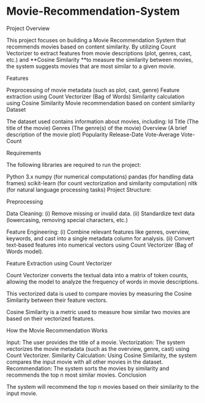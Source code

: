 # Movie-Recommendation-System
Project Overview

This project focuses on building a Movie Recommendation System that recommends movies based on content similarity. By utilizing Count Vectorizer to extract features from movie descriptions (plot, genres, cast, etc.) and **Cosine Similarity **to measure the similarity between movies, the system suggests movies that are most similar to a given movie.

Features

Preprocessing of movie metadata (such as plot, cast, genre)
Feature extraction using Count Vectorizer (Bag of Words)
Similarity calculation using Cosine Similarity
Movie recommendation based on content similarity
Dataset

The dataset used contains information about movies, including: Id Title (The title of the movie) Genres (The genre(s) of the movie) Overview (A brief description of the movie plot) Popularity Release-Date Vote-Average Vote-Count

Requirements

The following libraries are required to run the project:

Python 3.x
numpy (for numerical computations)
pandas (for handling data frames)
scikit-learn (for count vectorization and similarity computation)
nltk (for natural language processing tasks)
Project Structure:

Preprocessing

Data Cleaning: (i) Remove missing or invalid data. (ii) Standardize text data (lowercasing, removing special characters, etc.)

Feature Engineering: (i) Combine relevant features like genres, overview, keywords, and cast into a single metadata column for analysis. (ii) Convert text-based features into numerical vectors using Count Vectorizer (Bag of Words model).

Feature Extraction using Count Vectorizer

Count Vectorizer converts the textual data into a matrix of token counts, allowing the model to analyze the frequency of words in movie descriptions.

This vectorized data is used to compare movies by measuring the Cosine Similarity between their feature vectors.

Cosine Similarity is a metric used to measure how similar two movies are based on their vectorized features.

How the Movie Recommendation Works

Input: The user provides the title of a movie.
Vectorization: The system vectorizes the movie metadata (such as the overview, genre, cast) using Count Vectorizer.
Similarity Calculation: Using Cosine Similarity, the system compares the input movie with all other movies in the dataset.
Recommendation: The system sorts the movies by similarity and recommends the top n most similar movies.
Conclusion

The system will recommend the top n movies based on their similarity to the input movie.
